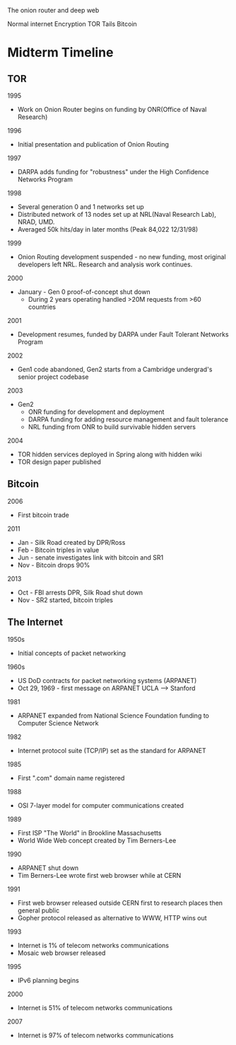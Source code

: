 The onion router and deep web

Normal internet
Encryption
TOR
Tails
Bitcoin

# Midterm Timeline
## TOR
1995
* Work on Onion Router begins on funding by ONR(Office of Naval Research)

1996
* Initial presentation and publication of Onion Routing

1997
* DARPA adds funding for "robustness" under the High Confidence Networks Program

1998
* Several generation 0 and 1 networks set up
* Distributed network of 13 nodes set up at NRL(Naval Research Lab), NRAD, UMD.
* Averaged 50k hits/day in later months (Peak 84,022 12/31/98)

1999
* Onion Routing development suspended - no new funding, most original developers left NRL. Research and analysis work continues.

2000
* January - Gen 0 proof-of-concept shut down
    * During 2 years operating handled >20M requests from >60 countries

2001
* Development resumes, funded by DARPA under Fault Tolerant Networks Program

2002
* Gen1 code abandoned, Gen2 starts  from a Cambridge undergrad's senior project codebase

2003
* Gen2
    * ONR funding for development and deployment
    * DARPA funding for adding resource management and fault tolerance
    * NRL funding from ONR to build survivable hidden servers

2004
* TOR hidden services deployed in Spring along with hidden wiki
* TOR design paper published

## Bitcoin
2006
* First bitcoin trade

2011
* Jan - Silk Road created by DPR/Ross
* Feb - Bitcoin triples in value
* Jun - senate investigates link with bitcoin and SR1
* Nov - Bitcoin drops 90%

2013
* Oct - FBI arrests DPR, Silk Road shut down
* Nov - SR2 started, bitcoin triples


## The Internet

1950s
* Initial concepts of packet networking

1960s
* US DoD contracts for packet networking systems (ARPANET)
* Oct 29, 1969 - first message on ARPANET UCLA --> Stanford

1981
* ARPANET expanded from National Science Foundation funding to Computer Science Network

1982
* Internet protocol suite (TCP/IP) set as the standard for ARPANET

1985
* First ".com" domain name registered

1988
* OSI 7-layer model for computer communications created

1989
* First ISP "The World" in Brookline Massachusetts
* World Wide Web concept created by Tim Berners-Lee

1990
* ARPANET shut down
* Tim Berners-Lee wrote first web browser while at CERN

1991
* First web browser released outside CERN first to research places then general public
* Gopher protocol released as alternative to WWW, HTTP wins out

1993
* Internet is 1% of telecom networks communications
* Mosaic web browser released

1995
* IPv6 planning begins

2000
* Internet is 51% of telecom networks communications

2007
* Internet is 97% of telecom networks communications
